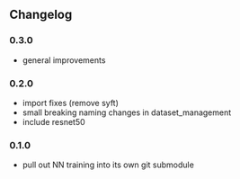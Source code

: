 ## Changelog

### 0.3.0
* general improvements

### 0.2.0
* import fixes (remove syft)
* small breaking naming changes in dataset_management
* include resnet50

### 0.1.0
* pull out NN training into its own git submodule

